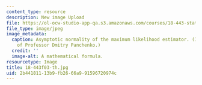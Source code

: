 ```yaml
---
content_type: resource
description: New image Upload
file: https://ol-ocw-studio-app-qa.s3.amazonaws.com/courses/18-443-statistics-for-applications-fall-2003/2b44181113b9fb2666a991596720974c_18-443f03-th.jpg
file_type: image/jpeg
image_metadata:
  caption: Asymptotic normality of the maximum likelihood estimator. (Image courtesy
    of Professor Dmitry Panchenko.)
  credit: ''
  image-alt: A mathematical formula.
resourcetype: Image
title: 18-443f03-th.jpg
uid: 2b441811-13b9-fb26-66a9-91596720974c
---
```

